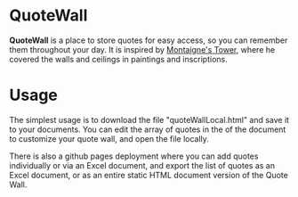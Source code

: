 # QuoteWall

**QuoteWall** is a place to store quotes for easy access, so you can remember them throughout your day. It is inspired by [Montaigne's Tower](https://en.wikipedia.org/wiki/Montaigne%27s_tower), where he covered the walls and ceilings in paintings and inscriptions.

# Usage
The simplest usage is to download the file "quoteWallLocal.html" and save it to your documents. You can edit the array of quotes in the <head> of the document to customize your quote wall, and open the file locally.

There is also a github pages deployment where you can add quotes individually or via an Excel document, and export the list of quotes as an Excel document, or as an entire static HTML document version of the Quote Wall.
